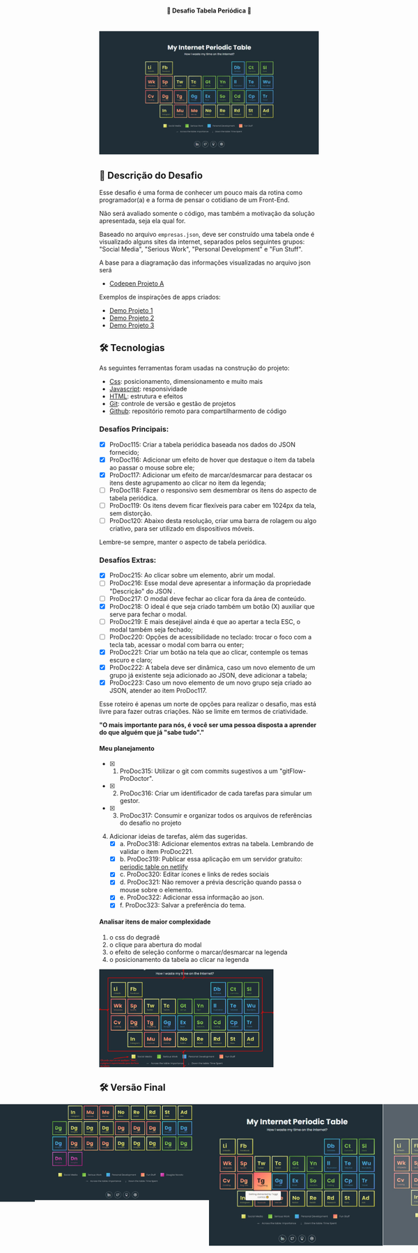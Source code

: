 <h4 align="center"> 
	🚧 Desafio Tabela Periódica 🚀
</h4> 

<h1 align="center">
    <img alt="periodictable" title="#PeriodicTable" src="/assets/tela-1.jpg" />
</h1>

## 🚀 Descrição do Desafio

Esse desafio é uma forma de conhecer um pouco mais da rotina como programador(a) e a forma de pensar o cotidiano de um Front-End. 

Não será avaliado somente o código, mas também a motivação da solução apresentada, seja ela qual for.

Baseado no arquivo `empresas.json`, deve ser construído uma tabela onde é visualizado alguns sites da internet, separados pelos seguintes grupos: "Social Media", "Serious Work", "Personal Development" e "Fun Stuff". 

A base para a diagramação das informações visualizadas no arquivo json será 
- [Codepen Projeto A](https://codepen.io/oliviale/pen/ZmvPPd)

Exemplos de inspirações de apps criados: 
- [Demo Projeto 1](https://drive.google.com/file/d/1ytAPwfjS1RTQeLs031-NV_DKB7ZsA7KL/view?usp=sharing) 
- [Demo Projeto 2](https://drive.google.com/file/d/1TAYMbZJ1Rt9MoEwWJyQfmkjndmxrLXze/view?usp=sharing)
- [Demo Projeto 3](https://drive.google.com/file/d/1Klq4GgfCZYygFGg8mBMZC_cO1VXo-eWn/view?usp=sharing)

## 🛠 Tecnologias

As seguintes ferramentas foram usadas na construção do projeto:

- [Css][css]: posicionamento, dimensionamento e muito mais
- [Javascript][javascript]: responsividade
- [HTML][html]: estrutura e efeitos 
- [Git][git]: controle de versão e gestão de projetos
- [Github][github]: repositório remoto para compartilharmento de código

### Desafíos Principais:

- [x] ProDoc115: Criar a tabela periódica baseada nos dados do JSON fornecido;
- [x] ProDoc116: Adicionar um efeito de hover que destaque o item da tabela ao passar o mouse sobre ele;
- [x] ProDoc117: Adicionar um efeito de marcar/desmarcar para destacar os itens deste agrupamento ao clicar no item da legenda;
- [ ] ProDoc118: Fazer o responsivo sem desmembrar os itens do aspecto de tabela periódica.
- [ ] ProDoc119: Os itens devem ficar flexíveis para caber em 1024px da tela, sem distorção. 
- [ ] ProDoc120: Abaixo desta resolução, criar uma barra de rolagem ou algo criativo, para ser utilizado em dispositivos móveis. 

Lembre-se sempre, manter o aspecto de tabela periódica.

### Desafíos Extras:

- [x] ProDoc215: Ao clicar sobre um elemento, abrir um modal. 
- [ ] ProDoc216: Esse modal deve apresentar a informação da propriedade "Descrição" do JSON . 
- [ ] ProDoc217: O modal deve fechar ao clicar fora da área de conteúdo. 
- [x] ProDoc218: O ideal é que seja criado também um botão (X) auxiliar que serve para fechar o modal. 
- [ ] ProDoc219: E mais desejável ainda é que ao apertar a tecla ESC, o modal também seja fechado;
- [ ] ProDoc220: Opções de acessibilidade no teclado: trocar o foco com a tecla tab, acessar o modal com barra ou enter;
- [x] ProDoc221: Criar um botão na tela que ao clicar, contemple os temas escuro e claro;
- [x] ProDoc222: A tabela deve ser dinâmica, caso um novo elemento de um grupo já existente seja adicionado ao JSON, deve adicionar a tabela;
- [x] ProDoc223: Caso um novo elemento de um novo grupo seja criado ao JSON, atender ao item ProDoc117.

Esse roteiro é apenas um norte de opções para realizar o desafio, mas está livre para fazer outras criações. Não se limite em termos de criatividade. 

**"O mais importante para nós, é você ser uma pessoa disposta a aprender do que alguém que já "sabe tudo"."**

#### Meu planejamento

- [x] 1. ProDoc315: Utilizar o git com commits sugestivos a um "gitFlow-ProDoctor". 
- [x] 2. ProDoc316: Criar um identificador de cada tarefas para simular um gestor. 
- [x] 3. ProDoc317: Consumir e organizar todos os arquivos de referências do desafio no projeto </br>
4. Adicionar ideias de tarefas, além das sugeridas. 
    - [x] a.  ProDoc318: Adicionar elementos extras na tabela. Lembrando de validar o item ProDoc221. 
    - [x] b.  ProDoc319: Publicar essa aplicação em um servidor gratuito: [periodic table on netlify](https://musing-poitras-bf14e7.netlify.app/)
    - [x] c.  ProDoc320: Editar ícones e links de redes sociais 
    - [x] d.  ProDoc321: Não remover a prévia descrição quando passa o mouse sobre o elemento. 
    - [x] e.  ProDoc322: Adicionar essa informação ao json. 
    - [x] f.  ProDoc323: Salvar a preferência do tema.

#### Analisar itens de maior complexidade 

1. o css do degradê 
2. o clique para abertura do modal
3. o efeito de seleção conforme o marcar/desmarcar na legenda
4. o posicionamento da tabela ao clicar na legenda 
<img alt="dificuldade" title="#dificuldade" src="/assets/dificuldade.jpeg" width="400px">

## 🛠 Versão Final

<p align="center" style="display: flex; align-items: flex-start; justify-content: center;">
  <img alt="periodictable" title="#PeriodicTable" src="/assets/tela-1.jpg" width="400px">
  <img alt="periodictable" title="#PeriodicTable" src="/assets/tela-4.jpg" width="400px"> 
  <img alt="periodictable" title="#PeriodicTable" src="/assets/tela-2.jpg" width="400px">
  <img alt="periodictable" title="#PeriodicTable" src="/assets/tela-3.jpg" width="400px"> 
</p>

[git]: https://git-scm.com/doc
[github]: https://docs.github.com/en
[css]: https://developer.mozilla.org/en-US/docs/Web/CSS 
[html]: https://developer.mozilla.org/en-US/docs/Web/HTML
[javascript]: https://developer.mozilla.org/en-US/docs/Web/JavaScript 